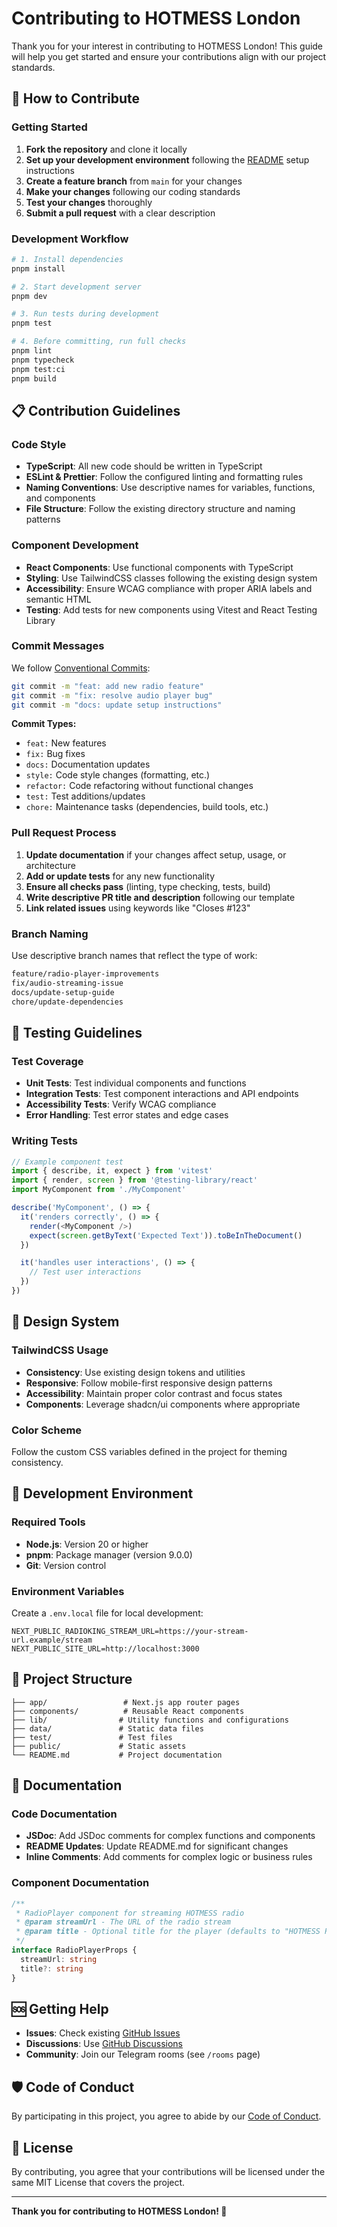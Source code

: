 # Contributing to HOTMESS London

Thank you for your interest in contributing to HOTMESS London! This guide will help you get started and ensure your contributions align with our project standards.

## 🤝 How to Contribute

### Getting Started

1. **Fork the repository** and clone it locally
2. **Set up your development environment** following the [README](README.md) setup instructions
3. **Create a feature branch** from `main` for your changes
4. **Make your changes** following our coding standards
5. **Test your changes** thoroughly
6. **Submit a pull request** with a clear description

### Development Workflow

```bash
# 1. Install dependencies
pnpm install

# 2. Start development server
pnpm dev

# 3. Run tests during development
pnpm test

# 4. Before committing, run full checks
pnpm lint
pnpm typecheck
pnpm test:ci
pnpm build
```

## 📋 Contribution Guidelines

### Code Style

- **TypeScript**: All new code should be written in TypeScript
- **ESLint & Prettier**: Follow the configured linting and formatting rules
- **Naming Conventions**: Use descriptive names for variables, functions, and components
- **File Structure**: Follow the existing directory structure and naming patterns

### Component Development

- **React Components**: Use functional components with TypeScript
- **Styling**: Use TailwindCSS classes following the existing design system
- **Accessibility**: Ensure WCAG compliance with proper ARIA labels and semantic HTML
- **Testing**: Add tests for new components using Vitest and React Testing Library

### Commit Messages

We follow [Conventional Commits](https://www.conventionalcommits.org/):

```bash
git commit -m "feat: add new radio feature"
git commit -m "fix: resolve audio player bug"
git commit -m "docs: update setup instructions"
```

**Commit Types:**

- `feat:` New features
- `fix:` Bug fixes
- `docs:` Documentation updates
- `style:` Code style changes (formatting, etc.)
- `refactor:` Code refactoring without functional changes
- `test:` Test additions/updates
- `chore:` Maintenance tasks (dependencies, build tools, etc.)

### Pull Request Process

1. **Update documentation** if your changes affect setup, usage, or architecture
2. **Add or update tests** for any new functionality
3. **Ensure all checks pass** (linting, type checking, tests, build)
4. **Write descriptive PR title and description** following our template
5. **Link related issues** using keywords like "Closes #123"

### Branch Naming

Use descriptive branch names that reflect the type of work:

```bash
feature/radio-player-improvements
fix/audio-streaming-issue
docs/update-setup-guide
chore/update-dependencies
```

## 🧪 Testing Guidelines

### Test Coverage

- **Unit Tests**: Test individual components and functions
- **Integration Tests**: Test component interactions and API endpoints
- **Accessibility Tests**: Verify WCAG compliance
- **Error Handling**: Test error states and edge cases

### Writing Tests

```typescript
// Example component test
import { describe, it, expect } from 'vitest'
import { render, screen } from '@testing-library/react'
import MyComponent from './MyComponent'

describe('MyComponent', () => {
  it('renders correctly', () => {
    render(<MyComponent />)
    expect(screen.getByText('Expected Text')).toBeInTheDocument()
  })

  it('handles user interactions', () => {
    // Test user interactions
  })
})
```

## 🎨 Design System

### TailwindCSS Usage

- **Consistency**: Use existing design tokens and utilities
- **Responsive**: Follow mobile-first responsive design patterns
- **Accessibility**: Maintain proper color contrast and focus states
- **Components**: Leverage shadcn/ui components where appropriate

### Color Scheme

Follow the custom CSS variables defined in the project for theming consistency.

## 🔧 Development Environment

### Required Tools

- **Node.js**: Version 20 or higher
- **pnpm**: Package manager (version 9.0.0)
- **Git**: Version control

### Environment Variables

Create a `.env.local` file for local development:

```env
NEXT_PUBLIC_RADIOKING_STREAM_URL=https://your-stream-url.example/stream
NEXT_PUBLIC_SITE_URL=http://localhost:3000
```

## 🚀 Project Structure

```
├── app/                 # Next.js app router pages
├── components/          # Reusable React components
├── lib/                # Utility functions and configurations
├── data/               # Static data files
├── test/               # Test files
├── public/             # Static assets
└── README.md           # Project documentation
```

## 📝 Documentation

### Code Documentation

- **JSDoc**: Add JSDoc comments for complex functions and components
- **README Updates**: Update README.md for significant changes
- **Inline Comments**: Add comments for complex logic or business rules

### Component Documentation

```typescript
/**
 * RadioPlayer component for streaming HOTMESS radio
 * @param streamUrl - The URL of the radio stream
 * @param title - Optional title for the player (defaults to "HOTMESS Radio")
 */
interface RadioPlayerProps {
  streamUrl: string
  title?: string
}
```

## 🆘 Getting Help

- **Issues**: Check existing [GitHub Issues](https://github.com/HOTMESS-LONDON/hotmess-vercel-starter-plu/issues)
- **Discussions**: Use [GitHub Discussions](https://github.com/HOTMESS-LONDON/hotmess-vercel-starter-plu/discussions)
- **Community**: Join our Telegram rooms (see `/rooms` page)

## 🛡️ Code of Conduct

By participating in this project, you agree to abide by our [Code of Conduct](CODE_OF_CONDUCT.md).

## 📄 License

By contributing, you agree that your contributions will be licensed under the same MIT License that covers the project.

---

**Thank you for contributing to HOTMESS London! 🎉**
